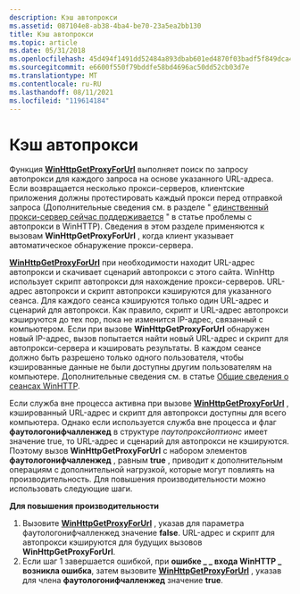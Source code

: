 ```yaml
---
description: Кэш автопрокси
ms.assetid: 087104e8-ab38-4ba4-be70-23a5ea2bb130
title: Кэш автопрокси
ms.topic: article
ms.date: 05/31/2018
ms.openlocfilehash: 45d494f1491dd52484a893dbab601ed4870f03badf5f849dca413f9554a8493e
ms.sourcegitcommit: e6600f550f79bddfe58bd4696ac50dd52cb03d7e
ms.translationtype: MT
ms.contentlocale: ru-RU
ms.lasthandoff: 08/11/2021
ms.locfileid: "119614184"
---
```

# <a name="autoproxy-cache"></a>Кэш автопрокси

Функция [**WinHttpGetProxyForUrl**](/windows/desktop/api/Winhttp/nf-winhttp-winhttpgetproxyforurl) выполняет поиск по запросу автопрокси для каждого запроса на основе указанного URL-адреса. Если возвращается несколько прокси-серверов, клиентские приложения должны протестировать каждый прокси перед отправкой запроса (Дополнительные сведения см. в разделе " [единственный прокси-сервер сейчас поддерживается](autoproxy-issues-in-winhttp.md) " в статье проблемы с автопрокси в WinHTTP). Сведения в этом разделе применяются к вызовам **WinHttpGetProxyForUrl** , когда клиент указывает автоматическое обнаружение прокси-сервера.

[**WinHttpGetProxyForUrl**](/windows/desktop/api/Winhttp/nf-winhttp-winhttpgetproxyforurl) при необходимости находит URL-адрес автопрокси и скачивает сценарий автопрокси с этого сайта. WinHttp использует скрипт автопрокси для нахождение прокси-серверов. URL-адрес автопрокси и скрипт автопрокси кэшируются для указанного сеанса. Для каждого сеанса кэшируются только один URL-адрес и сценарий для автопрокси. Как правило, скрипт и URL-адрес автопрокси кэшируются до тех пор, пока не изменится IP-адрес, связанный с компьютером. Если при вызове **WinHttpGetProxyForUrl** обнаружен новый IP-адрес, вызов попытается найти новый URL-адрес и скрипт для автопрокси-сервера и кэшировать результаты. В каждом сеансе должно быть разрешено только одного пользователя, чтобы кэшированные данные не были доступны другим пользователям на компьютере. Дополнительные сведения см. в статье [Общие сведения о сеансах WinHTTP](winhttp-sessions-overview.md).

Если служба вне процесса активна при вызове [**WinHttpGetProxyForUrl**](/windows/desktop/api/Winhttp/nf-winhttp-winhttpgetproxyforurl) , кэшированный URL-адрес и скрипт для автопрокси доступны для всего компьютера. Однако если используется служба вне процесса и флаг **фаутологонифчалленжед** в структуре *паутопроксйоптионс* имеет значение true, то URL-адрес и сценарий для автопрокси не кэшируются. Поэтому вызов **WinHttpGetProxyForUrl** с набором элементов **фаутологонифчалленжед** , равным **true** , приводит к дополнительным операциям с дополнительной нагрузкой, которые могут повлиять на производительность. Для повышения производительности можно использовать следующие шаги.

**Для повышения производительности**

1.  Вызовите [**WinHttpGetProxyForUrl**](/windows/desktop/api/Winhttp/nf-winhttp-winhttpgetproxyforurl) , указав для параметра фаутологонифчалленжед значение **false**. URL-адрес и скрипт для автопрокси кэшируются для будущих вызовов **WinHttpGetProxyForUrl**.
2.  Если шаг 1 завершается ошибкой, при **ошибке \_ \_ входа WinHTTP \_ возникла ошибка**, затем вызовите [**WinHttpGetProxyForUrl**](/windows/desktop/api/Winhttp/nf-winhttp-winhttpgetproxyforurl) , указав для члена **фаутологонифчалленжед** значение **true**.

 

 



